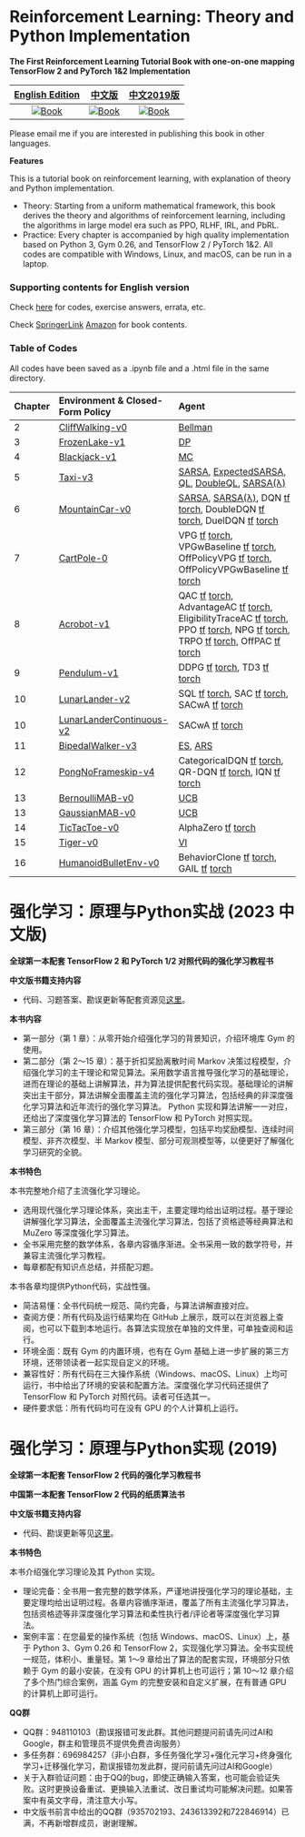 
# Reinforcement Learning: Theory and Python Implementation

**The First Reinforcement Learning Tutorial Book with one-on-one mapping TensorFlow 2 and PyTorch 1&2 Implementation**

| [English Edition](https://github.com/ZhiqingXiao/rl-book/tree/master/en2024) | [中文版](https://github.com/ZhiqingXiao/rl-book/tree/master/zh2023) | [中文2019版](https://github.com/ZhiqingXiao/rl-book/tree/master/zh2019) |
| :---: | :---: | :---: |
| [![Book](https://zhiqingxiao.github.io/rl-book/en2024/cover.jpg)](https://github.com/ZhiqingXiao/rl-book/tree/master/en2024) | [![Book](https://zhiqingxiao.github.io/rl-book/zh2023/cover.jpg)](https://github.com/ZhiqingXiao/rl-book/tree/master/zh2023) | [![Book](https://zhiqingxiao.github.io/rl-book/zh2019/resource/cover.jpg)](https://github.com/ZhiqingXiao/rl-book/tree/master/zh2019) |

Please email me if you are interested in publishing this book in other languages.

**Features**

This is a tutorial book on reinforcement learning, with explanation of theory and Python implementation.

- Theory: Starting from a uniform mathematical framework, this book derives the theory and algorithms of reinforcement learning, including the algorithms in large model era such as PPO, RLHF, IRL, and PbRL.
- Practice: Every chapter is accompanied by high quality implementation based on Python 3, Gym 0.26, and TensorFlow 2 / PyTorch 1&2. All codes are compatible with Windows, Linux, and macOS, can be run in a laptop. 


### Supporting contents for English version

Check [here](https://github.com/ZhiqingXiao/rl-book/tree/master/en2024) for codes, exercise answers, errata, etc.

Check [SpringerLink](https://doi.org/10.1007/978-981-19-4933-3) [Amazon](https://www.amazon.com/dp/9811949328) for book contents.


### Table of Codes

All codes have been saved as a .ipynb file and a .html file in the same directory.

| Chapter | Environment & Closed-Form Policy | Agent |
| :--- | :--- | :--- |
| 2 | [CliffWalking-v0](https://zhiqingxiao.github.io/rl-book/en2024/code/CliffWalking-v0_ClosedForm.html) | [Bellman](https://zhiqingxiao.github.io/rl-book/en2024/code/CliffWalking-v0_Bellman_demo.html) |
| 3 | [FrozenLake-v1](https://zhiqingxiao.github.io/rl-book/en2024/code/FrozenLake-v1_ClosedForm.html)| [DP](https://zhiqingxiao.github.io/rl-book/en2024/code/FrozenLake-v1_DP_demo.html) |
| 4 | [Blackjack-v1](https://zhiqingxiao.github.io/rl-book/en2024/code/Blackjack-v1_ClosedForm.html) | [MC](https://zhiqingxiao.github.io/rl-book/en2024/code/Blackjack-v1_MonteCarlo_demo.html) |
| 5 | [Taxi-v3](https://zhiqingxiao.github.io/rl-book/en2024/code/Taxi-v3_ClosedForm.html) | [SARSA](https://zhiqingxiao.github.io/rl-book/en2024/code/Taxi-v3_SARSA_demo.html), [ExpectedSARSA](https://zhiqingxiao.github.io/rl-book/en2024/code/Taxi-v3_ExpectedSARSA.html), [QL](https://zhiqingxiao.github.io/rl-book/en2024/code/Taxi-v3_QLearning.html), [DoubleQL](https://zhiqingxiao.github.io/rl-book/en2024/code/Taxi-v3_DoubleQLearning.html), [SARSA(λ)](https://zhiqingxiao.github.io/rl-book/en2024/code/Taxi-v3_SARSALambda.html) |
| 6 | [MountainCar-v0](https://zhiqingxiao.github.io/rl-book/en2024/code/MountainCar-v0_ClosedForm.html) | [SARSA](https://zhiqingxiao.github.io/rl-book/en2024/code/MountainCar-v0_SARSA.html), [SARSA(λ)](https://zhiqingxiao.github.io/rl-book/en2024/code/MountainCar-v0_SARSAlambda.html), DQN [tf](https://zhiqingxiao.github.io/rl-book/en2024/code/MountainCar-v0_DQN_tf.html) [torch](https://zhiqingxiao.github.io/rl-book/en2024/code/MountainCar-v0_DQN_torch.html), DoubleDQN [tf](https://zhiqingxiao.github.io/rl-book/en2024/code/MountainCar-v0_DoubleDQN_tf.html) [torch](https://zhiqingxiao.github.io/rl-book/en2024/code/MountainCar-v0_DoubleDQN_torch.html), DuelDQN [tf](https://zhiqingxiao.github.io/rl-book/en2024/code/MountainCar-v0_DuelDQN_tf.html) [torch](https://zhiqingxiao.github.io/rl-book/en2024/code/MountainCar-v0_DuelDQN_torch.html) |
| 7 | [CartPole-0](https://zhiqingxiao.github.io/rl-book/en2024/code/CartPole-v0_ClosedForm.html) | VPG [tf](https://zhiqingxiao.github.io/rl-book/en2024/code/CartPole-v0_VPG_tf.html) [torch](https://zhiqingxiao.github.io/rl-book/en2024/code/CartPole-v0_VPG_torch.html), VPGwBaseline [tf](https://zhiqingxiao.github.io/rl-book/en2024/code/CartPole-v0_VPGwBaseline_tf.html) [torch](https://zhiqingxiao.github.io/rl-book/en2024/code/CartPole-v0_VPGwBaseline_torch.html), OffPolicyVPG [tf](https://zhiqingxiao.github.io/rl-book/en2024/code/CartPole-v0_OffPolicyVPG_tf.html) [torch](https://zhiqingxiao.github.io/rl-book/en2024/code/CartPole-v0_OffPolicyVPG_torch.html), OffPolicyVPGwBaseline [tf](https://zhiqingxiao.github.io/rl-book/en2024/code/CartPole-v0_OffPolicyVPGwBaseline_tf.html) [torch](https://zhiqingxiao.github.io/rl-book/en2024/code/CartPole-v0_OffPolicyVPGwBaseline_torch.html) |
| 8 | [Acrobot-v1](https://zhiqingxiao.github.io/rl-book/en2024/code/Acrobot-v1_ClosedForm.html) | QAC [tf](https://zhiqingxiao.github.io/rl-book/en2024/code/Acrobot-v1_QActorCritic_tf.html) [torch](https://zhiqingxiao.github.io/rl-book/en2024/code/Acrobot-v1_QActorCritic_torch.html), AdvantageAC [tf](https://zhiqingxiao.github.io/rl-book/en2024/code/Acrobot-v1_AdvantageActorCritic_tf.html) [torch](https://zhiqingxiao.github.io/rl-book/en2024/code/Acrobot-v1_AdvantageActorCritic_torch.html), EligibilityTraceAC [tf](https://zhiqingxiao.github.io/rl-book/en2024/code/Acrobot-v1_EligibilityTraceAC_tf.html) [torch](https://zhiqingxiao.github.io/rl-book/en2024/code/Acrobot-v1_EligibilityTraceAC_torch.html), PPO [tf](https://zhiqingxiao.github.io/rl-book/en2024/code/Acrobot-v1_PPO_tf.html) [torch](https://zhiqingxiao.github.io/rl-book/en2024/code/Acrobot-v1_PPO_torch.html), NPG [tf](https://zhiqingxiao.github.io/rl-book/en2024/code/Acrobot-v1_NPG_tf.html) [torch](https://zhiqingxiao.github.io/rl-book/en2024/code/Acrobot-v1_NPG_torch.html), TRPO [tf](https://zhiqingxiao.github.io/rl-book/en2024/code/Acrobot-v1_TRPO_tf.html) [torch](https://zhiqingxiao.github.io/rl-book/en2024/code/Acrobot-v1_TRPO_torch.html), OffPAC [tf](https://zhiqingxiao.github.io/rl-book/en2024/code/Acrobot-v1_OffPAC_tf.html) [torch](https://zhiqingxiao.github.io/rl-book/en2024/code/Acrobot-v1_OffPAC_torch.html) |
| 9 | [Pendulum-v1](https://zhiqingxiao.github.io/rl-book/en2024/code/Pendulum-v1_ClosedForm.html) | DDPG [tf](https://zhiqingxiao.github.io/rl-book/en2024/code/Pendulum-v1_DDPG_tf.html) [torch](https://zhiqingxiao.github.io/rl-book/en2024/code/Pendulum-v1_DDPG_torch.html), TD3 [tf](https://zhiqingxiao.github.io/rl-book/en2024/code/Pendulum-v1_TD3_tf.html) [torch](https://zhiqingxiao.github.io/rl-book/en2024/code/Pendulum-v1_TD3_torch.html) |
| 10 | [LunarLander-v2](https://zhiqingxiao.github.io/rl-book/en2024/code/LunarLander-v2_ClosedForm.html) | SQL [tf](https://zhiqingxiao.github.io/rl-book/en2024/code/LunarLander-v2_SQL_tf.html) [torch](https://zhiqingxiao.github.io/rl-book/en2024/code/LunarLander-v2_SQL_torch.html), SAC [tf](https://zhiqingxiao.github.io/rl-book/en2024/code/LunarLander-v2_SACwoA_tf.html) [torch](https://zhiqingxiao.github.io/rl-book/en2024/code/LunarLander-v2_SACwoA_torch.html), SACwA [tf](https://zhiqingxiao.github.io/rl-book/en2024/code/LunarLander-v2_SACwA_tf.html) [torch](https://zhiqingxiao.github.io/rl-book/en2024/code/LunarLander-v2_SACwA_torch.html) |
| 10 | [LunarLanderContinuous-v2](https://zhiqingxiao.github.io/rl-book/en2024/code/LunarLanderContinuous-v2_ClosedForm.html) | SACwA [tf](https://zhiqingxiao.github.io/rl-book/en2024/code/LunarLanderContinuous-v2_SACwA_tf.html) [torch](https://zhiqingxiao.github.io/rl-book/en2024/code/LunarLanderContinuous-v2_SACwA_torch.html) |
| 11 | [BipedalWalker-v3](https://zhiqingxiao.github.io/rl-book/en2024/code/BipedalWalker-v3_ClosedForm.html) | [ES](https://zhiqingxiao.github.io/rl-book/en2024/code/BipedalWalker-v3_ES.html), [ARS](https://zhiqingxiao.github.io/rl-book/en2024/code/BipedalWalker-v3_ARS.html) |
| 12 | [PongNoFrameskip-v4](https://zhiqingxiao.github.io/rl-book/en2024/code/PongNoFrameskip-v4_ClosedForm.html) | CategoricalDQN [tf](https://zhiqingxiao.github.io/rl-book/en2024/code/PongNoFrameskip-v4_CategoricalDQN_tf.html) [torch](https://zhiqingxiao.github.io/rl-book/en2024/code/PongNoFrameskip-v4_CategoricalDQN_torch.html), QR-DQN [tf](https://zhiqingxiao.github.io/rl-book/en2024/code/PongNoFrameskip-v4_QRDQN_tf.html) [torch](https://zhiqingxiao.github.io/rl-book/en2024/code/PongNoFrameskip-v4_QRDQN_torch.html), IQN [tf](https://zhiqingxiao.github.io/rl-book/en2024/code/PongNoFrameskip-v4_IQN_tf.html) [torch](https://zhiqingxiao.github.io/rl-book/en2024/code/PongNoFrameskip-v4_IQN_torch.html) |
| 13 | [BernoulliMAB-v0](https://zhiqingxiao.github.io/rl-book/en2024/code/BernoulliMABEnv-v0_demo.html) | [UCB](https://zhiqingxiao.github.io/rl-book/en2024/code/BernoulliMABEnv-v0_demo.html) |
| 13 | [GaussianMAB-v0](https://zhiqingxiao.github.io/rl-book/en2024/code/GaussianMABEnv_demo.html) | [UCB](https://zhiqingxiao.github.io/rl-book/en2024/code/GaussianMABEnv_demo.html) |
| 14 | [TicTacToe-v0](https://zhiqingxiao.github.io/rl-book/en2024/code/TicTacToe-v0_ExhaustiveSearch.html) | AlphaZero [tf](https://zhiqingxiao.github.io/rl-book/en2024/code/TicTacToe-v0_AlphaZero_tf.html) [torch](https://zhiqingxiao.github.io/rl-book/en2024/code/TicTacToe-v0_AlphaZero_torch.html)  |
| 15 | [Tiger-v0](https://zhiqingxiao.github.io/rl-book/en2024/code/Tiger-v0_ClosedForm.html) | [VI](https://zhiqingxiao.github.io/rl-book/en2024/code/Tiger-v0_Plan_demo.html)
| 16 | [HumanoidBulletEnv-v0](https://zhiqingxiao.github.io/rl-book/en2024/code/HumanoidBulletEnv-v0_ClosedForm_demo.html) | BehaviorClone [tf](https://zhiqingxiao.github.io/rl-book/en2024/code/HumanoidBulletEnv-v0_BC_tf.html) [torch](https://zhiqingxiao.github.io/rl-book/en2024/code/HumanoidBulletEnv-v0_BC_torch.html), GAIL [tf](https://zhiqingxiao.github.io/rl-book/en2024/code/HumanoidBulletEnv-v0_GAILPPO_tf.html) [torch](https://zhiqingxiao.github.io/rl-book/en2024/code/HumanoidBulletEnv-v0_GAILPPO_torch.html) |


# 强化学习：原理与Python实战 (2023 中文版)

**全球第一本配套 TensorFlow 2 和 PyTorch 1/2 对照代码的强化学习教程书**

**中文版书籍支持内容**

- 代码、习题答案、勘误更新等配套资源见[这里](https://github.com/ZhiqingXiao/rl-book/tree/master/zh2023)。

**本书内容**

- 第一部分（第 1 章）：从零开始介绍强化学习的背景知识，介绍环境库 Gym 的使用。
- 第二部分（第 2～15 章）：基于折扣奖励离散时间 Markov 决策过程模型，介绍强化学习的主干理论和常见算法。采用数学语言推导强化学习的基础理论，进而在理论的基础上讲解算法，并为算法提供配套代码实现。基础理论的讲解突出主干部分，算法讲解全面覆盖主流的强化学习算法，包括经典的非深度强化学习算法和近年流行的强化学习算法。 Python 实现和算法讲解一一对应，还给出了深度强化学习算法的 TensorFlow 和 PyTorch 对照实现。
- 第三部分（第 16 章）：介绍其他强化学习模型，包括平均奖励模型、连续时间模型、非齐次模型、半 Markov 模型、部分可观测模型等，以便更好了解强化学习研究的全貌。

**本书特色**

本书完整地介绍了主流强化学习理论。
- 选用现代强化学习理论体系，突出主干，主要定理均给出证明过程。基于理论讲解强化学习算法，全面覆盖主流强化学习算法，包括了资格迹等经典算法和 MuZero 等深度强化学习算法。
- 全书采用完整的数学体系，各章内容循序渐进。全书采用一致的数学符号，并兼容主流强化学习教程。
- 每章都配有知识点总结，并搭配习题。

本书各章均提供Python代码，实战性强。

- 简洁易懂：全书代码统一规范、简约完备，与算法讲解直接对应。
- 查阅方便：所有代码及运行结果均在 GitHub 上展示，既可以在浏览器上查阅，也可以下载到本地运行。各算法实现放在单独的文件里，可单独查阅和运行。
- 环境全面：既有 Gym 的内置环境，也有在 Gym 基础上进一步扩展的第三方环境，还带领读者一起实现自定义的环境。
- 兼容性好：所有代码在三大操作系统（Windows、macOS、Linux）上均可运行，书中给出了环境的安装和配置方法。深度强化学习代码还提供了 TensorFlow 和 PyTorch 对照代码。读者可任选其一。
- 硬件要求低：所有代码均可在没有 GPU 的个人计算机上运行。

# 强化学习：原理与Python实现 (2019)

**全球第一本配套 TensorFlow 2 代码的强化学习教程书**

**中国第一本配套 TensorFlow 2 代码的纸质算法书**

**中文版书籍支持内容**

- 代码、勘误更新等见[这里](https://github.com/ZhiqingXiao/rl-book/tree/master/zh2019)。

**本书特色**

本书介绍强化学习理论及其 Python 实现。
- 理论完备：全书用一套完整的数学体系，严谨地讲授强化学习的理论基础，主要定理均给出证明过程。各章内容循序渐进，覆盖了所有主流强化学习算法，包括资格迹等非深度强化学习算法和柔性执行者/评论者等深度强化学习算法。
- 案例丰富：在您最爱的操作系统（包括 Windows、macOS、Linux）上，基于 Python 3、Gym 0.26 和 TensorFlow 2，实现强化学习算法。全书实现统一规范，体积小、重量轻。第 1～9 章给出了算法的配套实现，环境部分只依赖于 Gym 的最小安装，在没有 GPU 的计算机上也可运行；第 10～12 章介绍了多个热门综合案例，涵盖 Gym 的完整安装和自定义扩展，在有普通 GPU 的计算机上即可运行。

**QQ群**

- QQ群：948110103（勘误报错可发此群。其他问题提问前请先问过AI和Google，群主和管理员不提供免费咨询服务）
- 多任务群：696984257（非小白群，多任务强化学习+强化元学习+终身强化学习+迁移强化学习，勘误报错勿发此群，提问前请先问过AI和Google）
- 关于入群验证问题：由于QQ的bug，即使正确输入答案，也可能会验证失败。这时更换设备重试、更换输入法重试、改日重试均可能解决问题。如果答案中有英文字母，清注意大小写。
- 中文版书前言中给出的QQ群（935702193、243613392和722846914）已满，不再新增群成员，谢谢理解。
